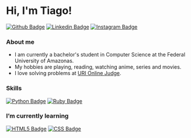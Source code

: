 # Hi, I'm Tiago!

[![Github Badge](https://img.shields.io/badge/github-%23100000.svg?&style=for-the-badge&logo=github&logoColor=white&link=https://github.com/jtiagosantos)](https://github.com/jtiagosantos)
[![Linkedin Badge](https://img.shields.io/badge/linkedin-%230077B5.svg?&style=for-the-badge&logo=linkedin&logoColor=white&link=https://www.linkedin.com/in/jos%C3%A9-tiago-santos-de-lima-aaa4361a4/)](https://www.linkedin.com/in/jos%C3%A9-tiago-santos-de-lima-aaa4361a4/)
[![Instagram Badge](https://img.shields.io/badge/instagram-%23E4405F.svg?&style=for-the-badge&logo=instagram&logoColor=white&link=https://www.instagram.com/jtiago_santos/)](https://www.instagram.com/jtiago_santos/)

### About me
* I am currently a bachelor's student in Computer Science at the Federal University of Amazonas.
* My hobbies are playing, reading, watching anime, series and movies.
* I love solving problems at [URI Online Judge](https://www.urionlinejudge.com.br/judge/pt/profile/434518).

### Skills
[![Python Badge](https://img.shields.io/badge/python%20-%2314354C.svg?&style=for-the-badge&logo=python&logoColor=white&link=https://www.python.org/)](https://www.python.org/)
[![Ruby Badge](https://img.shields.io/badge/ruby-%23CC342D.svg?&style=for-the-badge&logo=ruby&logoColor=white&link=https://www.ruby-lang.org/pt/)](https://www.ruby-lang.org/pt/)

### I’m currently learning
[![HTML5 Badge](https://img.shields.io/badge/html5%20-%23E34F26.svg?&style=for-the-badge&logo=html5&logoColor=white&link=https://developer.mozilla.org/pt-BR/docs/Web/HTML/HTML5)](https://developer.mozilla.org/pt-BR/docs/Web/HTML/HTML5)
[![CSS Badge](https://img.shields.io/badge/css3%20-%231572B6.svg?&style=for-the-badge&logo=css3&logoColor=white&link=https://developer.mozilla.org/pt-BR/docs/Web/CSS)](https://developer.mozilla.org/pt-BR/docs/Web/CSS)
